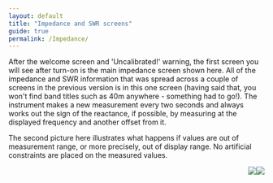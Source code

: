```yaml
---
layout: default
title: "Impedance and SWR screens"
guide: true
permalink: /Impedance/
---
```

After the welcome screen and 'Uncalibrated!' warning, the first screen you will see after turn-on is the main impedance screen shown here. All of the impedance and SWR information that was spread across a couple of screens in the previous version is in this one screen (having said that, you won't find band titles such as 40m anywhere - something had to go!). The instrument makes a new measurement every two seconds and always works out the sign of the reactance, if possible, by measuring at the displayed frequency and another offset from it.

The second picture here illustrates what happens if values are out of measurement range, or more precisely, out of display range. No artificial constraints are placed on the measured values.

<img style='float:right;' src='https://github.com/G1OJS/G1OJS-MR300-SARK100-Firmware/blob/22386b252f739dca2ecb56c57eea95698b83e092/assets/img/Impedance%20screen%20346.PNG'>

<img style='float:right;' src='https://github.com/G1OJS/G1OJS-MR300-SARK100-Firmware/blob/22386b252f739dca2ecb56c57eea95698b83e092/assets/img/Impedance%20screen%20346.PNG'>

